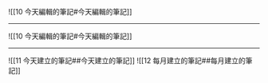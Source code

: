 
![[10 今天編輯的筆記#今天編輯的筆記]]

---

![[10 今天編輯的筆記#今天編輯的筆記]]

---

![[11 今天建立的筆記##今天建立的筆記]]
![[12 每月建立的筆記##每月建立的筆記]]
